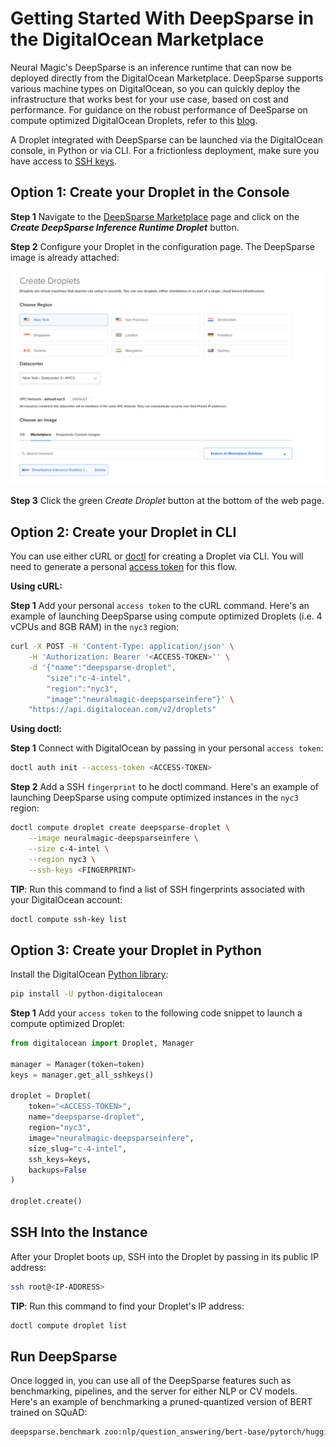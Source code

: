 <!--
Copyright (c) 2021 - present / Neuralmagic, Inc. All Rights Reserved.

Licensed under the Apache License, Version 2.0 (the "License");
you may not use this file except in compliance with the License.
You may obtain a copy of the License at

   http://www.apache.org/licenses/LICENSE-2.0

Unless required by applicable law or agreed to in writing,
software distributed under the License is distributed on an "AS IS" BASIS,
WITHOUT WARRANTIES OR CONDITIONS OF ANY KIND, either express or implied.
See the License for the specific language governing permissions and
limitations under the License.
-->

# **Getting Started With DeepSparse in the DigitalOcean Marketplace**

Neural Magic's DeepSparse is an inference runtime that can now be deployed directly from the DigitalOcean Marketplace. DeepSparse supports various machine types on DigitalOcean, so you can quickly deploy the infrastructure that works best for your use case, based on cost and performance. For guidance on the robust performance of DeeSparse on compute optimized DigitalOcean Droplets, refer to this [blog](https://neuralmagic.com/blog/how-to-achieve-up-to-3x-ai-speedup-on-digitaloceans-premium-cpus/).

A Droplet integrated with DeepSparse can be launched via the DigitalOcean console, in Python or via CLI. For a frictionless deployment, make sure you have access to [SSH keys](https://docs.digitalocean.com/products/droplets/how-to/add-ssh-keys/).

## **Option 1: Create your Droplet in the Console**

**Step 1** Navigate to the [DeepSparse Marketplace](https://marketplace.digitalocean.com/apps/deepsparse-inference-runtime) page and click on the ***Create DeepSparse Inference Runtime Droplet*** button.

**Step 2** Configure your Droplet in the configuration page. The DeepSparse image is already attached:

![alt text](./img/console.png)

**Step 3** Click the green *Create Droplet* button at the bottom of the web page.

## **Option 2: Create your Droplet in CLI**

You can use either cURL or [doctl](https://docs.digitalocean.com/reference/doctl/how-to/install/) for creating a Droplet via CLI. You will need to generate a personal [access token](https://docs.digitalocean.com/reference/api/create-personal-access-token/) for this flow. 

**Using cURL:**

**Step 1** Add your personal `access token` to the cURL command. Here's an example of launching DeepSparse using compute optimized Droplets (i.e. 4 vCPUs and 8GB RAM) in the `nyc3` region:

```bash
curl -X POST -H 'Content-Type: application/json' \
    -H 'Authorization: Bearer '<ACCESS-TOKEN>'' \
    -d '{"name":"deepsparse-droplet",
        "size":"c-4-intel",
        "region":"nyc3",
        "image":"neuralmagic-deepsparseinfere"}' \
    "https://api.digitalocean.com/v2/droplets"
```

**Using doctl:**

**Step 1** Connect with DigitalOcean by passing in your personal `access token`:

```bash
doctl auth init --access-token <ACCESS-TOKEN>
```

**Step 2** Add a SSH `fingerprint` to he doctl command. Here's an example of launching DeepSparse using compute optimized instances in the `nyc3` region:

```bash
doctl compute droplet create deepsparse-droplet \
    --image neuralmagic-deepsparseinfere \
    --size c-4-intel \
    --region nyc3 \
    --ssh-keys <FINGERPRINT>
```

**TIP**: Run this command to find a list of SSH fingerprints associated with your DigitalOcean account:

```bash
doctl compute ssh-key list
```

## **Option 3: Create your Droplet in Python**

Install the DigitalOcean [Python library](https://github.com/koalalorenzo/python-digitalocean):

```bash
pip install -U python-digitalocean
```

**Step 1** Add your `access token` to the following code snippet to launch a compute optimized Droplet:

```python
from digitalocean import Droplet, Manager

manager = Manager(token=token)
keys = manager.get_all_sshkeys()

droplet = Droplet(
    token="<ACCESS-TOKEN>",
    name="deepsparse-droplet",
    region="nyc3",
    image="neuralmagic-deepsparseinfere",
    size_slug="c-4-intel",
    ssh_keys=keys,
    backups=False
)

droplet.create()
```

## **SSH Into the Instance**

After your Droplet boots up, SSH into the Droplet by passing in its public IP address:

```bash
ssh root@<IP-ADDRESS>
```

**TIP**: Run this command to find your Droplet's IP address:

```bash
doctl compute droplet list
```

## **Run DeepSparse**

Once logged in, you can use all of the DeepSparse features such as benchmarking, pipelines, and the server for either NLP or CV models. Here's an example of benchmarking a pruned-quantized version of BERT trained on SQuAD:

```bash
deepsparse.benchmark zoo:nlp/question_answering/bert-base/pytorch/huggingface/squad/pruned95_obs_quant-none --batch_size 1
```